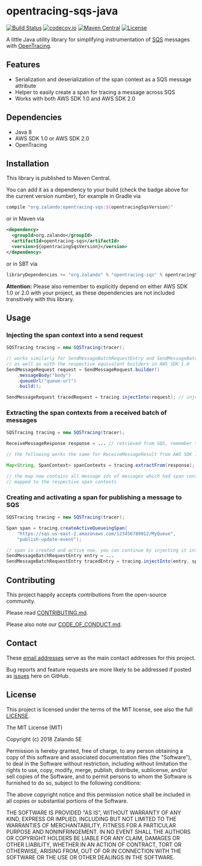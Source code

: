 # opentracing-sqs-java

[![Build Status](https://travis-ci.org/zalando-incubator/opentracing-sqs-java.svg?branch=master)](https://travis-ci.org/zalando-incubator/opentracing-sqs-java)
[![codecov.io](https://codecov.io/github/zalando-incubator/opentracing-sqs-java/coverage.svg?branch=master)](https://codecov.io/github/zalando-incubator/opentracing-sqs-java?branch=master)
[![Maven Central](https://img.shields.io/maven-central/v/org.zalando/opentracing-sqs.svg)](https://maven-badges.herokuapp.com/maven-central/org.zalando/opentracing-sqs)
[![License](https://img.shields.io/badge/license-MIT-blue.svg)](LICENSE)

A little Java utility library for simplifying instrumentation of [SQS](https://aws.amazon.com/sqs) messages 
with [OpenTracing](http://opentracing.io/).
 
## Features

* Serialization and deserialization of the span context as a SQS message attribute
* Helper to easily create a span for tracing a message across SQS
* Works with both AWS SDK 1.0 and AWS SDK 2.0

## Dependencies

* Java 8
* AWS SDK 1.0 or AWS SDK 2.0
* OpenTracing

## Installation

This library is published to Maven Central.

You can add it as a dependency to your build (check the badge above for the current version number), for example in Gradle via
```groovy
compile "org.zalando:opentracing-sqs:${opentracingSqsVersion}"
```
or in Maven via
```xml
<dependency>
  <groupId>org.zalando</groupId>
  <artifactId>opentracing-sqs</artifactId>
  <version>${opentracingSqsVersion}</version>
</dependency>
```
or in SBT via
```scala
libraryDependencies += "org.zalando" % "opentracing-sqs" % opentracingSqsVersion
```

**Attention:** Please also remember to explicitly depend on either AWS SDK 1.0 or 2.0 with your project, as these dependencies 
are not included transitively with this library.
 
## Usage

### Injecting the span context into a send request
```java
SQSTracing tracing = new SQSTracing(tracer);

// works similarly for SendMessageBatchRequestEntry and SendMessageBatchRequest,
// as well as with the respective equivalent builders in AWS SDK 1.0
SendMessageRequest request = SendMessageRequest.builder()
    .messageBody("body")
    .queueUrl("queue-url")
    .build();

SendMessageRequest tracedRequest = tracing.injectInto(request); // injects the currently active span context
```

### Extracting the span contexts from a received batch of messages

```java
SQSTracing tracing = new SQSTracing(tracer);

ReceiveMessageResponse response = ... // retrieved from SQS, remember to request the message attributes! 

// the following works the same for ReceiveMessageResult from AWS SDK 1.0

Map<String, SpanContext> spanContexts = tracing.extractFrom(response);

// the map now contains all message ids of messages which had span contexts associated, 
// mapped to the respective span contexts
```

### Creating and activating a span for publishing a message to SQS

```java
SQSTracing tracing = new SQSTracing(tracer);

Span span = tracing.createActiveQueueingSpan(
    "https://sqs.us-east-2.amazonaws.com/123456789012/MyQueue", 
    "publish-update-event");

// span is created and active now, you can continue by injecting it into your request(s), for example:
SendMessageBatchRequestEntry entry = ...
SendMessageBatchRequestEntry tracedEntry = tracing.injectInto(entry, span); 
```

## Contributing

This project happily accepts contributions from the open-source community.

Please read [CONTRIBUTING.md](CONTRIBUTING.md).

Please also note our [CODE_OF_CONDUCT.md](CODE_OF_CONDUCT.md).

## Contact

These [email addresses](MAINTAINERS) serve as the main contact addresses for this project.

Bug reports and feature requests are more likely to be addressed
if posted as [issues](../../issues) here on GitHub.
  
## License

This project is licensed under the terms of the MIT license, see also the full [LICENSE](LICENSE).

The MIT License (MIT)

Copyright (c) 2018 Zalando SE

Permission is hereby granted, free of charge, to any person obtaining a copy
of this software and associated documentation files (the "Software"), to deal
in the Software without restriction, including without limitation the rights
to use, copy, modify, merge, publish, distribute, sublicense, and/or sell
copies of the Software, and to permit persons to whom the Software is
furnished to do so, subject to the following conditions:

The above copyright notice and this permission notice shall be included in all
copies or substantial portions of the Software.

THE SOFTWARE IS PROVIDED "AS IS", WITHOUT WARRANTY OF ANY KIND, EXPRESS OR
IMPLIED, INCLUDING BUT NOT LIMITED TO THE WARRANTIES OF MERCHANTABILITY,
FITNESS FOR A PARTICULAR PURPOSE AND NONINFRINGEMENT. IN NO EVENT SHALL THE
AUTHORS OR COPYRIGHT HOLDERS BE LIABLE FOR ANY CLAIM, DAMAGES OR OTHER
LIABILITY, WHETHER IN AN ACTION OF CONTRACT, TORT OR OTHERWISE, ARISING FROM,
OUT OF OR IN CONNECTION WITH THE SOFTWARE OR THE USE OR OTHER DEALINGS IN THE
SOFTWARE.
